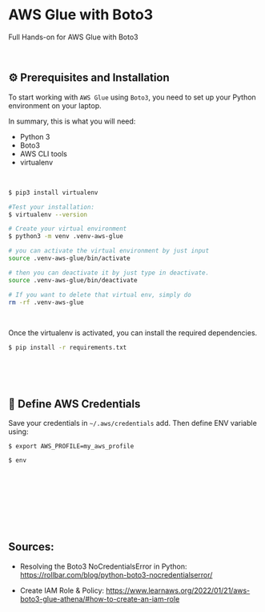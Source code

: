 # AWS Glue with Boto3
Full Hands-on for AWS Glue with Boto3

&nbsp; 

## ⚙️ **Prerequisites and Installation**

To start working with ``AWS Glue`` using ``Boto3``, you need to set up your Python environment on your laptop.  
  
In summary, this is what you will need:
- Python 3
- Boto3
- AWS CLI tools
- virtualenv

&nbsp; 

```bash
$ pip3 install virtualenv

#Test your installation:
$ virtualenv --version

# Create your virtual environment
$ python3 -m venv .venv-aws-glue

# you can activate the virtual environment by just input
source .venv-aws-glue/bin/activate

# then you can deactivate it by just type in deactivate.
source .venv-aws-glue/bin/deactivate

# If you want to delete that virtual env, simply do
rm -rf .venv-aws-glue
```

&nbsp; 

Once the virtualenv is activated, you can install the required dependencies.

```bash
$ pip install -r requirements.txt
```

&nbsp; 

&nbsp; 

## 🧰 **Define AWS Credentials**

Save your credentials in ``~/.aws/credentials`` add. Then define ENV variable using: 
```
$ export AWS_PROFILE=my_aws_profile

$ env
````
 
&nbsp; 

&nbsp; 

&nbsp; 

&nbsp; 

## **Sources:**
- Resolving the Boto3 NoCredentialsError in Python: https://rollbar.com/blog/python-boto3-nocredentialserror/

- Create IAM Role & Policy: https://www.learnaws.org/2022/01/21/aws-boto3-glue-athena/#how-to-create-an-iam-role


